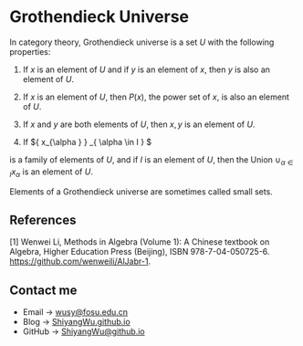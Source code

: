 # Grothendieck Universe

<script src="https://cdn.mathjax.org/mathjax/latest/MathJax.js?config=TeX-AMS-MML_HTMLorMML" type="text/javascript"></script> <script type="text/x-mathjax-config"> MathJax.Hub.Config({ tex2jax: { skipTags: ['script', 'noscript', 'style', 'textarea', 'pre'], inlineMath: [['$','$']] } }); </script>

In category theory, Grothendieck universe is a set $U$ with the following properties:

1. If $x$ is an element of $U$ and if $y$ is an element of $x$, then $y$ is also an element of $U$.

2. If $x$ is an element of $U$, then $P(x)$, the power set of $x$, is also an element of $U$.

3. If $x$ and $y$ are both elements of $U$, then ${x,y}$ is an element of $U$.

4. If $\{ x_{\alpha } \} _{ \alpha \in I } $ 

is a family of elements of $U$, and if $I$ is an element of $U$, then the Union $\cup_{\alpha \in I} x_{\alpha}$ is an element of $U$.

Elements of a Grothendieck universe are sometimes called small sets.

## References

[1] Wenwei Li, Methods in Algebra (Volume 1): A Chinese textbook on Algebra, Higher Education Press (Beijing), ISBN 978-7-04-050725-6. https://github.com/wenweili/AlJabr-1.

## Contact me

* Email -> <wusy@fosu.edu.cn>
* Blog -> [ShiyangWu.github.io](https://shiyangwu.github.io/)
* GitHub -> [ShiyangWu@github.io](https://github.com/ShiyangWu/ShiyangWu.github.io/blob/master/README.md)

